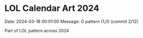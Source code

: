 # LOL Calendar Art 2024

Date: 2024-03-18 00:01:00
Message: O pattern (1,0) (commit 2/12)

Part of LOL pattern across 2024
